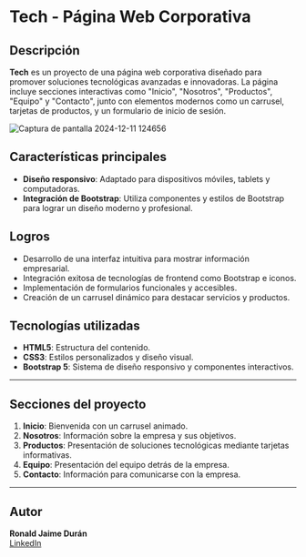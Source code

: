 # Tech - Página Web Corporativa

## Descripción
**Tech** es un proyecto de una página web corporativa diseñado para promover soluciones tecnológicas avanzadas e innovadoras. La página incluye secciones interactivas como "Inicio", "Nosotros", "Productos", "Equipo" y "Contacto", junto con elementos modernos como un carrusel, tarjetas de productos, y un formulario de inicio de sesión.


![Captura de pantalla 2024-12-11 124656](https://github.com/user-attachments/assets/08329146-ffbf-4f2d-af6d-bb18c6c6d25a)




## Características principales
- **Diseño responsivo**: Adaptado para dispositivos móviles, tablets y computadoras.
- **Integración de Bootstrap**: Utiliza componentes y estilos de Bootstrap para lograr un diseño moderno y profesional.

## Logros
- Desarrollo de una interfaz intuitiva para mostrar información empresarial.
- Integración exitosa de tecnologías de frontend como Bootstrap e iconos.
- Implementación de formularios funcionales y accesibles.
- Creación de un carrusel dinámico para destacar servicios y productos.

## Tecnologías utilizadas
- **HTML5**: Estructura del contenido.
- **CSS3**: Estilos personalizados y diseño visual.
- **Bootstrap 5**: Sistema de diseño responsivo y componentes interactivos.

---

## Secciones del proyecto
1. **Inicio**: Bienvenida con un carrusel animado.
2. **Nosotros**: Información sobre la empresa y sus objetivos.
3. **Productos**: Presentación de soluciones tecnológicas mediante tarjetas informativas.
4. **Equipo**: Presentación del equipo detrás de la empresa.
5. **Contacto**: Información para comunicarse con la empresa.

---

## Autor
**Ronald Jaime Durán**  
[LinkedIn](https://www.linkedin.com/in/ronald-jaime-duran/)
